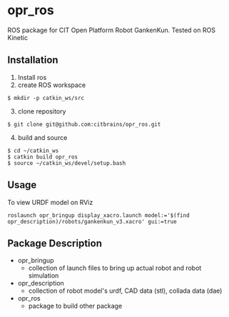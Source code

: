 # opr_ros
ROS package for CIT Open Platform Robot GankenKun. Tested on ROS Kinetic

## Installation
1. Install ros
2. create ROS workspace
```
$ mkdir -p catkin_ws/src
```
3. clone repository
```
$ git clone git@github.com:citbrains/opr_ros.git
```
4. build and source
```
$ cd ~/catkin_ws
$ catkin build opr_ros
$ source ~/catkin_ws/devel/setup.bash
```

## Usage
To view URDF model on RViz
```
roslaunch opr_bringup display_xacro.launch model:='$(find opr_description)/robots/gankenkun_v3.xacro' gui:=true
```

## Package Description
* opr_bringup
  * collection of launch files to bring up actual robot and robot simulation
* opr_description
  * collection of robot model's urdf, CAD data (stl), collada data (dae)
* opr_ros
  * package to build other package
